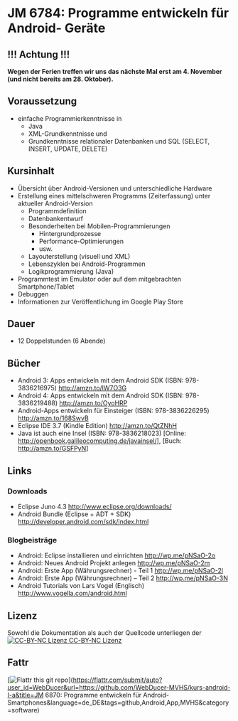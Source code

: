 JM 6784: Programme entwickeln für Android- Geräte
=================================================

!!! Achtung !!!
---------------
**Wegen der Ferien treffen wir uns das nächste Mal erst am 4. November (und nicht bereits am 28. Oktober).**

Voraussetzung
-------------
- einfache Programmierkenntnisse in
	- Java
	- XML-Grundkenntnisse und
	- Grundkenntnisse relationaler Datenbanken und SQL (SELECT, INSERT, UPDATE, DELETE)

Kursinhalt
----------
- Übersicht über Android-Versionen und unterschiedliche Hardware
- Erstellung eines mittelschweren Programms (Zeiterfassung) unter aktueller Android-Version
	- Programmdefinition
	- Datenbankentwurf
	- Besonderheiten bei Mobilen-Programmierungen
		- Hintergrundprozesse
		- Performance-Optimierungen
		- usw.
	- Layouterstellung (visuell und XML)
	- Lebenszyklen bei Android-Programmen
	- Logikprogrammierung (Java)
- Programmtest im Emulator oder auf dem mitgebrachten Smartphone/Tablet
-  Debuggen
-  Informationen zur Veröffentlichung im Google Play Store

Dauer
-----
- 12 Doppelstunden (6 Abende)

Bücher
------
- Android 3: Apps entwickeln mit dem Android SDK (ISBN: 978-3836216975) <http://amzn.to/lW7O3G>
- Android 4: Apps entwickeln mit dem Android SDK (ISBN: 978-3836219488) <http://amzn.to/OyoHRP>
- Android-Apps entwickeln für Einsteiger (ISBN: 978-3836226295) <http://amzn.to/168SwvB>
- Eclipse IDE 3.7 (Kindle Edition) <http://amzn.to/QtZNhH>
- Java ist auch eine Insel (ISBN: 978-3836218023) [Online: <http://openbook.galileocomputing.de/javainsel/>], [Buch: <http://amzn.to/GSFPyN>]

Links
-----
### Downloads
- Eclipse Juno 4.3 <http://www.eclipse.org/downloads/>
- Android Bundle (Eclipse + ADT + SDK) <http://developer.android.com/sdk/index.html>

### Blogbeisträge
- Android: Eclipse installieren und einrichten <http://wp.me/pNSaO-2o>
- Android: Neues Android Projekt anlegen <http://wp.me/pNSaO-2m>
- Android: Erste App (Währungsrechner) - Teil 1 <http://wp.me/pNSaO-2l>
- Android: Erste App (Währungsrechner) – Teil 2 <http://wp.me/pNSaO-3N>
- Android Tutorials von Lars Vogel (Englisch) <http://www.vogella.com/android.html>

Lizenz
------
Sowohl die Dokumentation als auch der Quellcode unterliegen der [![CC-BY-NC Lizenz](http://i.creativecommons.org/l/by-nc/3.0/88x31.png) CC-BY-NC Lizenz](http://creativecommons.org/licenses/by-nc/3.0/deed.de)

Fattr
-----
[![Flattr this git repo](http://api.flattr.com/button/flattr-badge-large.png)](https://flattr.com/submit/auto?user_id=WebDucer&url=https://github.com/WebDucer-MVHS/kurs-android-I-a&title=JM 6870: Programme entwickeln für Android-Smartphones&language=de_DE&tags=github,Android,App,MVHS&category=software)
